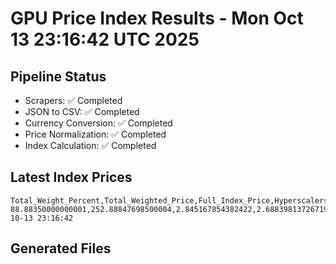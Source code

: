 # GPU Price Index Results - Mon Oct 13 23:16:42 UTC 2025

## Pipeline Status
- Scrapers: ✅ Completed
- JSON to CSV: ✅ Completed
- Currency Conversion: ✅ Completed
- Price Normalization: ✅ Completed
- Index Calculation: ✅ Completed

## Latest Index Prices
```
Total_Weight_Percent,Total_Weighted_Price,Full_Index_Price,Hyperscalers_Only_Price,Non_Hyperscalers_Only_Price,Hyperscaler_Weight,Non_Hyperscaler_Weight,Calculation_Date
88.88350000000001,252.88847698500004,2.845167854382422,2.688398137267192,3.110091999939475,55.84,33.043499999999995,2025-10-13 23:16:42
```

## Generated Files
```
```

